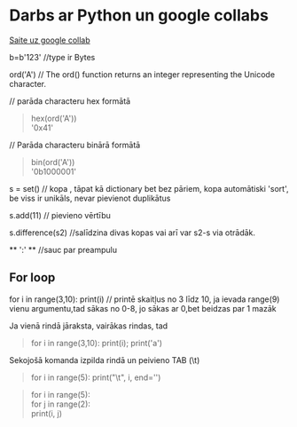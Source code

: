 # Darbs ar Python un google collabs

[Saite uz google collab](https://colab.research.google.com/drive/1ajQTMctVeOEALDnyUK5j_8E4yJioeOih)

b=b'123' //type ir Bytes

ord('A') // The ord() function returns an integer representing the Unicode character.


//  parāda characteru hex formātā   

>hex(ord('A'))  
'0x41'  

// Parāda characteru binārā formātā

>bin(ord('A'))  
'0b1000001'  

s = set() // kopa , tāpat kā dictionary bet bez pāriem, kopa automātiski 'sort', be viss ir unikāls, nevar pievienot duplikātus


s.add(11) // pievieno vērtību

s.difference(s2) //salīdzina divas kopas vai arī var s2-s via otrādāk.  

** ':' ** //sauc par preampulu

## For loop  

for i in range(3,10): print(i)  // printē skaitļus no 3 līdz 10, ja ievada range(9) vienu argumentu,tad sākas no 0-8, jo sākas ar 0,bet beidzas par 1 mazāk

Ja vienā rindā jāraksta, vairākas rindas, tad
>for i in range(3,10): print(i); print('a')

Sekojošā komanda izpilda rindā un peivieno TAB (\t)

>for i in range(5):
  print("\t", i, end='')  

>for i in range(5):    
for j in range(2):  
print(i, j)  

